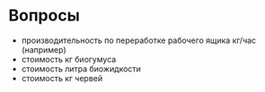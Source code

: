 # Вопросы

* производительность по переработке рабочего ящика кг/час (например)
* стоимость кг биогумуса
* стоимость литра биожидкости
* стоимость кг червей
